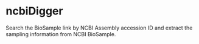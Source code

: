 # ncbiDigger
Search the BioSample link by NCBI Assembly accession ID and extract the sampling information from NCBI BioSample.
